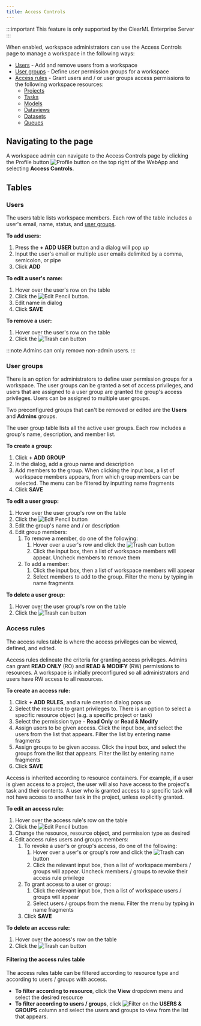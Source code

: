 ```yaml
---
title: Access Controls
---
```


:::important 
This feature is only supported by the ClearML Enterprise Server 
:::

When enabled, workspace administrators can use the Access Controls page to manage a workspace in the following ways:
* [Users](#users) - Add and remove users from a workspace
* [User groups](#user-groups) - Define user permission groups for a workspace
* [Access rules](#access-rules) - Grant users and / or user groups access permissions to the following workspace resources: 
    * [Projects](../fundamentals/projects)
    * [Tasks](../fundamentals/task.md) 
    * [Models](../fundamentals/artifacts.md#models)
    * [Dataviews](../hyperdatasets/dataviews.md) 
    * [Datasets](../hyperdatasets/dataset.md)
    * [Queues](../fundamentals/agents_and_queues.md#what-is-a-queue) 

    
## Navigating to the page
A workspace admin can navigate to the Access Controls page by clicking the Profile button <img src="/docs/latest/icons/ico-me.svg" alt="Profile button" className="icon size-lg space-sm" />
on the top right of the WebApp and selecting **Access Controls**.  


## Tables
### Users
The users table lists workspace members. Each row of the table includes a user's email, name, status, and [user groups](#user-groups).

**To add users:** 
1. Press the **+ ADD USER** button and a dialog will pop up
1. Input the user's email or multiple user emails delimited by a comma, semicolon, or pipe
1. Click **ADD**

**To edit a user's name:** 
1. Hover over the user's row on the table
1. Click the <img src="/docs/latest/icons/ico-edit.svg" alt="Edit Pencil" className="icon size-md" /> button.
1. Edit name in dialog
1. Click **SAVE**

**To remove a user:**
1. Hover over the user's row on the table
1. Click the <img src="/docs/latest/icons/ico-trash.svg" alt="Trash can" className="icon size-md" /> button

:::note
Admins can only remove non-admin users. 
:::

### User groups
There is an option for administrators to define user permission groups for a workspace. The user groups 
can be granted a set of access privileges, and users that are assigned to a user group are granted the group's 
access privileges. Users can be assigned to multiple user groups.

Two preconfigured groups that can't be removed or edited are the **Users** and **Admins** groups.

The user group table lists all the active user groups. Each row includes a group's name, description, and member list. 

**To create a group:**
1. Click **+ ADD GROUP**
1. In the dialog, add a group name and description
1. Add members to the group. When clicking the input box, a list of workspace members appears, from which group
members can be selected. The menu can be filtered by inputting name fragments
1. Click **SAVE**

**To edit a user group:**
1. Hover over the user group's row on the table
1. Click the <img src="/docs/latest/icons/ico-edit.svg" alt="Edit Pencil" className="icon size-md" /> button
1. Edit the group's name and / or description
1. Edit group members:
    1. To remove a member, do one of the following:
        1. Hover over a user's row and click the <img src="/docs/latest/icons/ico-trash.svg" alt="Trash can" className="icon size-md" /> button
        1. Click the input box, then a list of workspace members will appear. Uncheck members to remove them 
    1. To add a member:
        1. Click the input box, then a list of workspace members will appear
        1. Select members to add to the group. Filter the menu by typing in name fragments
    
**To delete a user group:**
1. Hover over the user group's row on the table
1. Click the <img src="/docs/latest/icons/ico-trash.svg" alt="Trash can" className="icon size-md" /> button


### Access rules

The access rules table is where the access privileges can be viewed, defined, and edited. 

Access rules delineate the criteria for granting access privileges. Admins can grant **READ ONLY** (RO) and **READ & MODIFY** (RW) 
permissions to resources. A workspace is initially preconfigured so all administrators and users have RW access to all resources.

**To create an access rule:**
1. Click **+ ADD RULES**, and a rule creation dialog pops up
1. Select the resource to grant privileges to. There is an option to select a specific resource object (e.g. a 
   specific project or task)
1. Select the permission type - **Read Only** or **Read & Modify**
1. Assign users to be given access. Click the input box, and select the users from the list that appears. Filter the list by entering name fragments
1. Assign groups to be given access. Click the input box, and select the groups from the list that appears. Filter the list by entering name fragments
1. Click **SAVE**

Access is inherited according to resource containers. For example, if a user is given access to a project, the user will also 
have access to the project's task and their contents. A user who is granted access to a specific task will not have
access to another task in the project, unless explicitly granted.  

**To edit an access rule:**
1. Hover over the access rule's row on the table
1. Click the <img src="/docs/latest/icons/ico-edit.svg" alt="Edit Pencil" className="icon size-md" /> button
1. Change the resource, resource object, and permission type as desired
1. Edit access rules users and groups members:
    1. To revoke a user's or group's access, do one of the following:
        1. Hover over a user's or group's row and click the <img src="/docs/latest/icons/ico-trash.svg" alt="Trash can" className="icon size-md" /> button
        1. Click the relevant input box, then a list of workspace members / groups will appear. Uncheck members / groups to revoke their access rule privilege 
    1. To grant access to a user or group:
        1. Click the relevant input box, then a list of workspace users / groups will appear
        1. Select users / groups from the menu. Filter the menu by typing in name fragments
    1. Click **SAVE**


**To delete an access rule:**
1. Hover over the access's row on the table
1. Click the <img src="/docs/latest/icons/ico-trash.svg" alt="Trash can" className="icon size-md" /> button


#### Filtering the access rules table

The access rules table can be filtered according to resource type and according to users / groups with access. 
* **To filter according to resource**, click the **View** dropdown menu and select the desired resource
* **To filter according to users / groups**, click <img src="/docs/latest/icons/ico-filter-off.svg" alt="Filter" className="icon size-md" />
on the **USERS & GROUPS** column and select the users and groups to view from the list that appears. 


